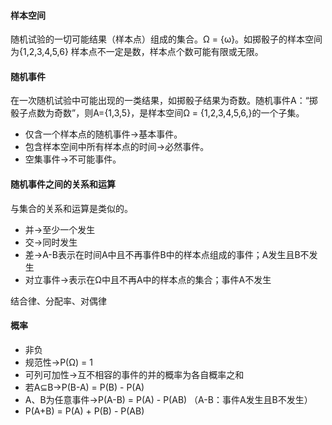 #### 样本空间

随机试验的一切可能结果（样本点）组成的集合。Ω = {ω}。如掷骰子的样本空间为{1,2,3,4,5,6}
样本点不一定是数，样本点个数可能有限或无限。

#### 随机事件

在一次随机试验中可能出现的一类结果，如掷骰子结果为奇数。随机事件A：“掷骰子点数为奇数”，则A={1,3,5}，是样本空间Ω = {1,2,3,4,5,6,}的一个子集。

- 仅含一个样本点的随机事件→基本事件。
- 包含样本空间中所有样本点的时间→必然事件。
- 空集事件→不可能事件。

#### 随机事件之间的关系和运算

与集合的关系和运算是类似的。

- 并→至少一个发生
- 交→同时发生
- 差→A-B表示在时间A中且不再事件B中的样本点组成的事件；A发生且B不发生
- 对立事件→表示在Ω中且不再A中的样本点的集合；事件A不发生

结合律、分配率、对偶律

#### 概率

- 非负
- 规范性→P(Ω) = 1
- 可列可加性→互不相容的事件的并的概率为各自概率之和
- 若A⊆B→P(B-A) = P(B) - P(A)
- A、B为任意事件→P(A-B) = P(A) - P(AB) （A-B：事件A发生且B不发生）
- P(A+B) = P(A) + P(B) - P(AB)